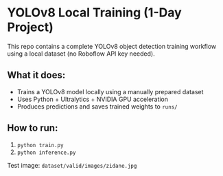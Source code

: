 


# YOLOv8 Local Training (1-Day Project)

This repo contains a complete YOLOv8 object detection training workflow using a local dataset (no Roboflow API key needed).

## What it does:
- Trains a YOLOv8 model locally using a manually prepared dataset
- Uses Python + Ultralytics + NVIDIA GPU acceleration
- Produces predictions and saves trained weights to `runs/`

## How to run:
1. `python train.py`
2. `python inference.py`

Test image: `dataset/valid/images/zidane.jpg`


